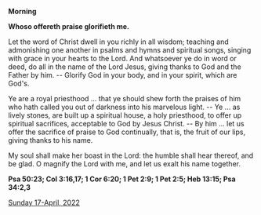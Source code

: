 **Morning**

**Whoso offereth praise glorifieth me.**
 
Let the word of Christ dwell in you richly in all wisdom; teaching and admonishing one another in psalms and hymns and spiritual songs, singing with grace in your hearts to the Lord. And whatsoever ye do in word or deed, do all in the name of the Lord Jesus, giving thanks to God and the Father by him. -- Glorify God in your body, and in your spirit, which are God's.
 
Ye are a royal priesthood ... that ye should shew forth the praises of him who hath called you out of darkness into his marvelous light. -- Ye ... as lively stones, are built up a spiritual house, a holy priesthood, to offer up spiritual sacrifices, acceptable to God by Jesus Christ. -- By him ... let us offer the sacrifice of praise to God continually, that is, the fruit of our lips, giving thanks to his name.
 
My soul shall make her boast in the Lord: the humble shall hear thereof, and be glad. O magnify the Lord with me, and let us exalt his name together.  

**Psa 50:23; Col 3:16,17; 1 Cor 6:20; 1 Pet 2:9; 1 Pet 2:5; Heb 13:15; Psa 34:2,3**

[Sunday 17-April, 2022](https://t.me/daily_light)
